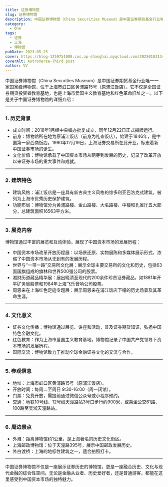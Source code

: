 ```yaml
---
title: 证券博物馆
slug: 证券博物馆
description: 中国证券博物馆（China Securities Museum）是中国证券期货基金行业唯一一家国家级博物馆，位于上海市虹口区黄浦路15号（原浦江饭店）。
category:
  - One
tags:
  - 证券
  - 上海
  - 博物馆
pubDate: 2023-05-25
cover: https://blog-1259751088.cos.ap-shanghai.myqcloud.com/20250103134115143.png?imageSlim
coverAlt: AstroVerse-Third post
author: VV
---
```


中国证券博物馆（China Securities Museum）是中国证券期货基金行业唯一一家国家级博物馆，位于上海市虹口区黄浦路15号（原浦江饭店）。它不仅是全国证券期货投资者教育基地，也是上海市爱国主义教育基地和红色革命旧址之一。以下是关于中国证券博物馆的详细介绍：

---

### 1. 历史背景
- 成立时间：2018年1月经中央编办批复成立，同年12月22日正式揭牌运行。
- 前身：博物馆所在地为原浦江饭店（前身为礼查饭店），始建于1846年，是中国第一家西商饭店。1990年12月19日，上海证券交易所在此开业，标志着新中国证券市场的诞生。
- 文化价值：博物馆承载了中国资本市场从萌芽到发展的历史，记录了改革开放以来证券市场的重大事件和成就。

---

### 2. 建筑特色
- 建筑风格：浦江饭店是一座具有新古典主义风格的维多利亚巴洛克式建筑，被列为上海市优秀历史保护建筑。
- 功能布局：博物馆分为黄浦路楼、金山路楼、大名路楼、中楼和孔雀厅五大部分，总建筑面积16563平方米。

---

### 3. 展览内容
博物馆通过丰富的展览和互动体验，展现了中国资本市场的发展历程：
- 中国资本市场改革开放历程展：以场景还原、实物展陈和多媒体展示形式，浓缩了中国资本市场从无到有的发展历程。
- 世界与“一带一路”交易所文化展：展示全球主要交易所的文化和历史，包括63面国旗组成的旗林和世界500强公司的股票。
- 湘财历道藏品精华展：展出晚清至现代的200余件珍贵证券藏品，如1881年开平矿务局股票和1984年上海飞乐音响公司股票。
- 周恩来在上海红色足迹专题展：展示周恩来在浦江饭店下榻的历史场景及其革命生涯。

---

### 4. 文化意义
- 证券文化传播：博物馆通过展览、讲座和活动，普及证券期货知识，弘扬中国特色金融文化。
- 红色教育：作为上海市爱国主义教育基地，博物馆记录了中国共产党领导下资本市场的发展历程。
- 国际交流：博物馆致力于推动全球金融证券文化的交流与合作。

---

### 5. 参观信息
- 地址：上海市虹口区黄浦路15号（原浦江饭店）。
- 开放时间：每周二至周日 9:30-16:00（周一闭馆）。
- 门票：免费开放，需提前通过微信公众号或小程序预约。
- 交通：地铁10号线、12号线天潼路站3号口步行约900米，或乘坐公交61路、100路至吴淞天潼路站。

---

### 6. 周边景点
- 外滩：距离博物馆约1公里，是上海著名的历史文化街区。
- 上海邮政博物馆：位于天潼路395号，展示中国邮政发展历史。
- 外白渡桥：上海的地标性建筑之一，适合拍照打卡。

---

中国证券博物馆不仅是一座展示证券历史的博物馆，更是一座融合历史、文化与现代金融的综合性空间。无论是金融从业者、历史爱好者，还是普通游客，都能在这里感受到中国资本市场的独特魅力。